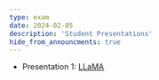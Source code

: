 ```yaml
---
type: exam
date: 2024-02-05
description: 'Student Presentations'
hide_from_announcments: true
---
```

- Presentation 1: [LLaMA](https://arxiv.org/abs/2302.13971)